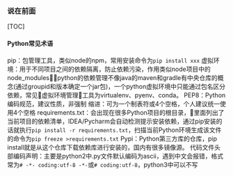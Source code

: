 ### 说在前面
[TOC]
#### Python常见术语
pip：包管理工具，类似node的npm，常用安装命令为`pip install xxx`
虚拟环境：用于不同项目之间的依赖隔离，防止依赖污染，作用类似node项目中的node_modules，python的依赖管理不像java的maven和gradle有中央仓库的概念(通过groupid和版本确定一个jar包)，一个python虚拟环境中只能通过包名区分依赖，常见虚拟环境管理工具为virtualenv、pyenv、conda。
PEP8：Python编码规范，建议性质，非强制
缩进：可为一个制表符或4个空格，个人建议统一使用4个空格
requirements.txt：会出现在很多Python项目的根目录，里面列出了当前项目的依赖清单，IDEA/Pycharm会自动检测提示安装依赖，通过pip安装的话就执行`pip install -r requirements.txt`，扫描当前Python环境生成该文件的命令为`pip freeze >requirements.txt`
Pypi：Python第三方库的仓库，pip install就是从这个仓库下载依赖库进行安装的，国内有很多镜像源。
代码文件头部编码声明：主要是python2中.py文件默认编码为ascii，遇到中文会报错，格式常为`# -*- coding:utf-8 -*-`或`# coding:utf-8`，python3中可以不写
